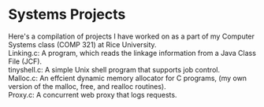 # Systems Projects
Here's a compilation of projects I have worked on as a part of my Computer Systems class (COMP 321) at Rice University.\
Linking.c: A program, which reads the linkage information from a Java Class File (JCF).\
tinyshell.c: A simple Unix shell program that supports job control.\
Malloc.c: An effcient dynamic memory allocator for C programs, (my own version of the malloc, free, and realloc routines).\
Proxy.c: A concurrent web proxy that logs requests.

